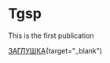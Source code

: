 # Tgsp
This is the first publication


[ЗАГЛУШКА](https://ziogsp.github.io/Tgsp/TestFolder/index.html){target="_blank")
